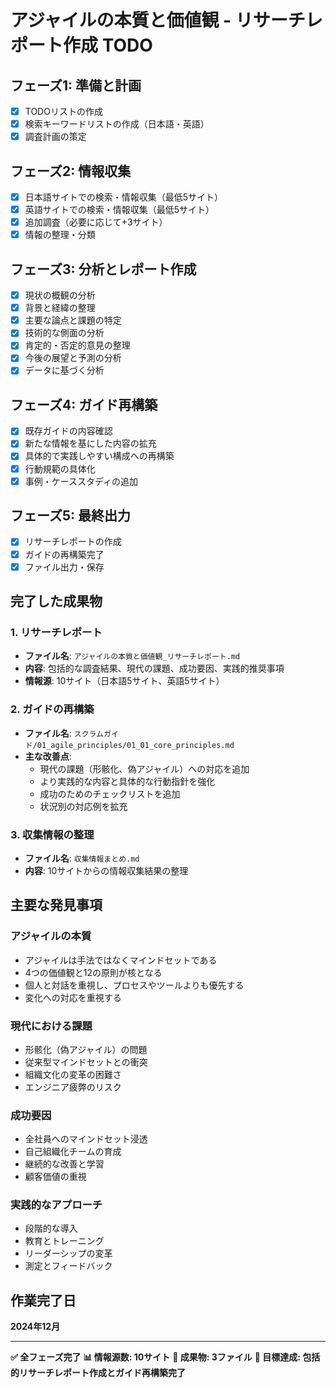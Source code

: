 # アジャイルの本質と価値観 - リサーチレポート作成 TODO

## フェーズ1: 準備と計画
- [x] TODOリストの作成
- [x] 検索キーワードリストの作成（日本語・英語）
- [x] 調査計画の策定

## フェーズ2: 情報収集
- [x] 日本語サイトでの検索・情報収集（最低5サイト）
- [x] 英語サイトでの検索・情報収集（最低5サイト）
- [x] 追加調査（必要に応じて+3サイト）
- [x] 情報の整理・分類

## フェーズ3: 分析とレポート作成
- [x] 現状の概観の分析
- [x] 背景と経緯の整理
- [x] 主要な論点と課題の特定
- [x] 技術的な側面の分析
- [x] 肯定的・否定的意見の整理
- [x] 今後の展望と予測の分析
- [x] データに基づく分析

## フェーズ4: ガイド再構築
- [x] 既存ガイドの内容確認
- [x] 新たな情報を基にした内容の拡充
- [x] 具体的で実践しやすい構成への再構築
- [x] 行動規範の具体化
- [x] 事例・ケーススタディの追加

## フェーズ5: 最終出力
- [x] リサーチレポートの作成
- [x] ガイドの再構築完了
- [x] ファイル出力・保存

## 完了した成果物

### 1. リサーチレポート
- **ファイル名**: `アジャイルの本質と価値観_リサーチレポート.md`
- **内容**: 包括的な調査結果、現代の課題、成功要因、実践的推奨事項
- **情報源**: 10サイト（日本語5サイト、英語5サイト）

### 2. ガイドの再構築
- **ファイル名**: `スクラムガイド/01_agile_principles/01_01_core_principles.md`
- **主な改善点**:
  - 現代の課題（形骸化、偽アジャイル）への対応を追加
  - より実践的な内容と具体的な行動指針を強化
  - 成功のためのチェックリストを追加
  - 状況別の対応例を拡充

### 3. 収集情報の整理
- **ファイル名**: `収集情報まとめ.md`
- **内容**: 10サイトからの情報収集結果の整理

## 主要な発見事項

### アジャイルの本質
- アジャイルは手法ではなくマインドセットである
- 4つの価値観と12の原則が核となる
- 個人と対話を重視し、プロセスやツールよりも優先する
- 変化への対応を重視する

### 現代における課題
- 形骸化（偽アジャイル）の問題
- 従来型マインドセットとの衝突
- 組織文化の変革の困難さ
- エンジニア疲弊のリスク

### 成功要因
- 全社員へのマインドセット浸透
- 自己組織化チームの育成
- 継続的な改善と学習
- 顧客価値の重視

### 実践的なアプローチ
- 段階的な導入
- 教育とトレーニング
- リーダーシップの変革
- 測定とフィードバック

## 作業完了日
**2024年12月**

---

**✅ 全フェーズ完了**
**📊 情報源数: 10サイト**
**📝 成果物: 3ファイル**
**🎯 目標達成: 包括的リサーチレポート作成とガイド再構築完了** 